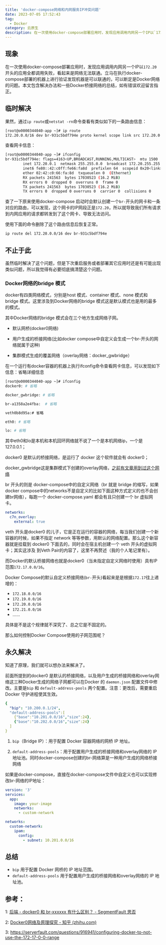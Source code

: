 ```yaml
---
title: 'docker-compose网络和内网服务IP冲突问题'
date: 2023-07-05 17:52:43
tag:
  - Docker
category: 云原生
description: 在一次使用docker-compose部署应用时，发现应用调用内网另一个IP以`172.20`开头的应用全都调用失败，看起来是网络无法联通。立马在执行docker-compose部署的机器上进行验证发现机器是可以联通的，可以断定是Docker网络的问题。在一次使用docker-compose部署应用时，发现应用调用内网另一个IP以`172.20`开头的应用全都调用失败，看起来是网络无法联通。立马在执行docker-compose部署的机器上进行验证发现机器是可以联通的，可以断定是Docker网络的问题。
---
```


## 现象

在一次使用docker-compose部署应用时，发现应用调用内网另一个IP以`172.20`开头的应用全都调用失败，看起来是网络无法联通。立马在执行docker-compose部署的机器上进行验证发现机器是可以联通的，可以断定是Docker网络的问题。本文包含解决办法和一些Docker桥接网络的总结，如有错误欢迎留言指正。

<!--more-->

## 临时解决

果然，通过`ip route`或`netstat -rn`命令查看有类似如下的一条路由信息：

```bash
[root@o0000344040-app ~]# ip route
172.20.0.0/16 dev br-931c5bdf794e proto kernel scope link src 172.20.0.1 
```

查看网卡信息：

```bash
[root@o0000344040-app ~]# ifconfig
br-931c5bdf794e: flags=4163<UP,BROADCAST,RUNNING,MULTICAST>  mtu 1500
        inet 172.20.0.1  netmask 255.255.0.0  broadcast 172.20.255.255
        inet6 fe80::42:c0ff:fe66:fa8d  prefixlen 64  scopeid 0x20<link>
        ether 02:42:c0:66:fa:8d  txqueuelen 0  (Ethernet)
        RX packets 241563  bytes 17030523 (16.2 MiB)
        RX errors 0  dropped 0  overruns 0  frame 0
        TX packets 241563  bytes 17030523 (16.2 MiB)
        TX errors 0  dropped 0 overruns 0  carrier 0  collisions 0
```

查了一下原来使用docker-compose 启动时会默认创建一个`br-`开头的网卡和一条对应的路由，可以发现，这个网卡的IP网段正是`172.20`，所以就导致我们所有请求到内网应用的请求都转发到了这个网卡、导致无法访问。

使用下面的命令删除了这个路由信息后恢复正常。

```bash
ip route del 172.20.0.0/16 dev br-931c5bdf794e
```

## 不止于此

虽然临时解决了这个问题，但是下次重启服务或者部署其它应用时还是有可能出现类似问题，所以我觉得有必要彻底搞清楚这个问题。

### Docker网络的bridge 模式

docker有四类网络模式，分别是host 模式、container 模式、none 模式和bridge 模式。这里涉及到Docker网络的bridge 模式这是默认模式也是用的最多的模式。

其中Docker网络的bridge 模式会在三个地方生成网络子网。

- 默认网桥(docker0网络)

- 用户生成的桥接网络(比如docker compose中自定义会生成一个br-开头的网络就属于这种)

- 集群模式生成的覆盖网络（overlay网络：docker_gwbridge）

在一个运行有docker容器的机器上执行ifconfig命令查看网卡信息，可以发现如下信息：省略详细信息

```bash
[root@o0000344040-app ~]# ifconfig
docker0: # 省略

docker_gwbridge: # 省略

br-a1358a2e4fba:  # 省略 

veth0b8d95a:# 省略

eth0: # 省略

lo: # 省略
```

其中eth0和lo是本机和本机回环网络就不说了一个是本机网络ip，一个是127.0.0.1；

docker0 是默认的桥接网络，是运行了 docker 这个软件就会有 docker0；

docker_gwbridge这是集群模式下创建的overlay网络，[之前有文章用到过这个网络](https://ladybug.top/posts/%E4%BA%91%E5%8E%9F%E7%94%9F/Solution-for-installing-Choerodon-in-a-Docker-environment.html#%E4%B8%89%E3%80%81%E5%9F%BA%E4%BA%8Eoverlay%E7%9A%84docker%E5%AE%B9%E5%99%A8%E9%97%B4%E8%B7%A8%E5%AE%BF%E4%B8%BB%E6%9C%BA%E9%80%9A%E4%BF%A1%E3%80%90%E9%87%87%E7%94%A8%E3%80%91)

br 开头的则是 docker-compose中的自定义网络（br 就是 bridge 的缩写，如果docker compose中的networks不是自定义的比如下面这种方式定义的也不会创建br网络），每跑一个 docker-compose.yaml 都会有且只创建一个 br 虚拟网卡。

```yaml
networks:
  c7n_overlay:
    external: true
```

veth 开头是docker0 的儿子，它是正在运行的容器的网络，每当我们创建一个新容器的时候，如果不指定 network 等等参数，用默认的网络配置。那么这个新容器就是挂载到 docker0 下面去的，同时会在宿主机创建一个 veth 开头的虚拟网卡；其实这涉及 到Veth Pair的内容了，这里不再赘述（我的个人笔记里有）。

而Docker的默认桥接网络也就是docker0（当未指定自定义网络时使用）具有IP范围`172.17.0.0/16`。

Docker Compose的默认自定义桥接网络(`br-`开头)看起来是是根据`172.17`往上递增的：

- `172.18.0.0/16`
- `172.19.0.0/16`
- `172.20.0.0/16`
- `172.21.0.0/16`
- ......

具体是不是这个规律就不深究了、总之它是不固定的。

那么如何控制Docker Compose使用的子网范围呢？

## 永久解决

知道了原理，我们就可以想办法来解决了。

前面所提到的docker0 是默认的桥接网络，以及用户生成的桥接网络和overlay网络这三种Docker生成的网络子网都可以在Docker 的 `daemon.json` 配置文件中修改。主要是`bip` 和 `default-address-pools` 两个配置。注意：更改后，需要重启 Docker 守护进程使其生效。

```yaml
{
  "bip": "10.200.0.1/24",
  "default-address-pools":[
    {"base":"10.201.0.0/16","size":24},
    {"base":"10.202.0.0/16","size":24}
  ]
}
```

1. `bip`（Bridge IP）：用于配置 Docker 容器网络的网桥 IP 地址。

1. `default-address-pools`：用于配置用户生成的桥接网络和overlay网络的 IP 地址池。同时docker-compose创建的br-网络算是一种用户生成的网络桥接网络


如果是docker-compose，直接在docker-compose文件中自定义也可以实现修改br-网络的IP地址：

```yaml
version: '3'
services:
  app:
    image: your-image
    networks:
      - custom-network

networks:
  custom-network:
    ipam:
      config:
        - subnet: 10.201.0.0/16
```

## 总结

- `bip` 用于配置 Docker 网桥的 IP 地址范围。
- `default-address-pools` 用于配置用户生成的桥接网络和overlay网络的 IP 地址池。

## 参考：

1: [后端 - docker0 和 br-xxxxxx 有什么区别？ - SegmentFault 思否](https://segmentfault.com/q/1010000043361512)

2: [Docker0网络及原理探究 - 知乎 (zhihu.com)](https://zhuanlan.zhihu.com/p/558813984)

3: https://serverfault.com/questions/916941/configuring-docker-to-not-use-the-172-17-0-0-range
